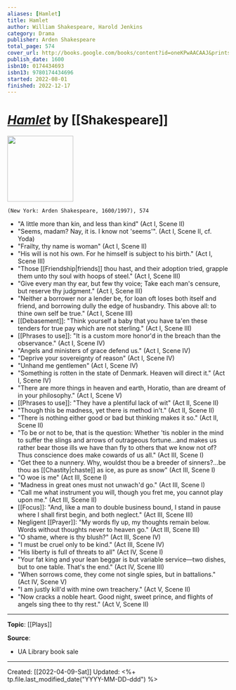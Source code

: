 ```yaml
---
aliases: [Hamlet]
title: Hamlet
author: William Shakespeare, Harold Jenkins
category: Drama
publisher: Arden Shakespeare
total_page: 574
cover_url: http://books.google.com/books/content?id=oneKPwAACAAJ&printsec=frontcover&img=1&zoom=1&source=gbs_api
publish_date: 1600
isbn10: 0174434693
isbn13: 9780174434696
started: 2022-08-01
finished: 2022-12-17
---
```

# [*Hamlet*]() by [[Shakespeare]]

<img src="http://books.google.com/books/content?id=oneKPwAACAAJ&printsec=frontcover&img=1&zoom=1&source=gbs_api" width=150>

`(New York: Arden Shakespeare, 1600/1997), 574`

- "A little more than kin, and less than kind" (Act I, Scene II)
- "Seems, madam? Nay, it is. I know not 'seems'". (Act I, Scene II, cf. Yoda)
- "Frailty, thy name is woman" (Act I, Scene II)
- "His will is not his own. For he himself is subject to his birth." (Act I, Scene III)
- "Those [[Friendship|friends]] thou hast, and their adoption tried, grapple them unto thy soul with hoops of steel." (Act I, Scene III)
- "Give every man thy ear, but few thy voice; Take each man's censure, but reserve thy judgment." (Act I, Scene III)
- "Neither a borrower nor a lender be, for loan oft loses both itself and friend, and borrowing dully the edge of husbandry. This above all: to thine own self be true." (Act I, Scene III)
- [[Debasement]]: "Think yourself a baby that you have ta'en these tenders for true pay which are not sterling." (Act I, Scene III)
- [[Phrases to use]]: "It is a custom more honor'd in the breach than the observance." (Act I, Scene IV)
- "Angels and ministers of grace defend us." (Act I, Scene IV)
- "Deprive your sovereignty of reason" (Act I, Scene IV)
- "Unhand me gentlemen" (Act I, Scene IV)
- "Something is rotten in the state of Denmark. Heaven will direct it." (Act I, Scene IV)
- "There are more things in heaven and earth, Horatio, than are dreamt of in your philosophy." (Act I, Scene V)
- [[Phrases to use]]: "They have a plentiful lack of wit" (Act II, Scene II)
- "Though this be madness, yet there is method in't." (Act II, Scene II)
- "There is nothing either good or bad but thinking makes it so." (Act II, Scene II)
- "To be or not to be, that is the question: Whether 'tis nobler in the mind to suffer the slings and arrows of outrageous fortune...and makes us rather bear those ills we have than fly to others that we know not of? Thus conscience does make cowards of us all." (Act III, Scene I)
- "Get thee to a nunnery. Why, wouldst thou be a breeder of sinners?...be thou as [[Chastity|chaste]] as ice, as pure as snow" (Act III, Scene I)
- "O woe is me" (Act III, Scene I)
- "Madness in great ones must not unwach'd go." (Act III, Scene I)
- "Call me what instrument you will, though you fret me, you cannot play upon me." (Act III, Scene II)
- [[Focus]]: "And, like a man to double business bound, I stand in pause where I shall first begin, and both neglect." (Act III, Scene III)
- Negligent [[Prayer]]: "My words fly up, my thoughts remain below. Words without thoughts never to heaven go." (Act III, Scene III)
- "O shame, where is thy blush?" (Act III, Scene IV)
- "I must be cruel only to be kind." (Act III, Scene IV)
- "His liberty is full of threats to all" (Act IV, Scene I)
- "Your fat king and your lean beggar is but variable service—two dishes, but to one table. That's the end." (Act IV, Scene III)
- "When sorrows come, they come not single spies, but in battalions." (Act IV, Scene V)
- "I am justly kill'd with mine own treachery." (Act V, Scene II)
- "Now cracks a noble heart. Good night, sweet prince, and flights of angels sing thee to thy rest." (Act V, Scene II)


--- 
**Topic**: [[Plays]]

**Source**: 
- UA Library book sale

---
Created: [[2022-04-09-Sat]]
Updated: <%+ tp.file.last_modified_date("YYYY-MM-DD-ddd") %>
